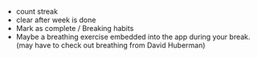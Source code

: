 * count streak
* clear after week is done
* Mark as complete / Breaking habits
* Maybe a breathing exercise embedded into the app during your break. (may have to check out breathing from David Huberman)